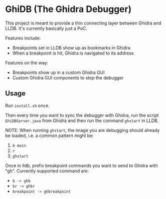 # GhiDB (The Ghidra Debugger)

This project is meant to provide a thin connecting layer between Ghidra and LLDB. It's currently basically just a PoC.

Features include:
    
* Breakpoints set in LLDB show up as bookmarks in Ghidra
* When a breakpoint is hit, Ghidra is navigated to its address

Features on the way:
   
* Breakpoints show up in a custom Ghidra GUI
* Custom Ghidra GUI components to step the debugger

## Usage

Run `install.sh` once. 

Then every time you want to sync the debugger with Ghidra, run the script `GhiDBServer.java` from Ghidra and then run the command `ghstart` in LLDB.

NOTE: When running `ghstart`, the image you are debugging should already be loaded, i.e. a common pattern might be:

1. `b main`
2. `r`
3. `ghstart`

Once in lldb, prefix breakpoint commands you want to send to Ghidra with "gh". Currently supported command are:

* `b -> ghb`
* `br -> ghbr`
* `breakpoint -> ghbreakpoint`
